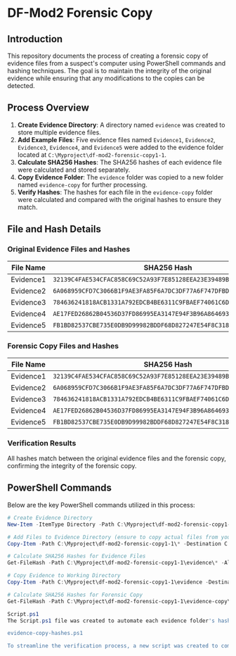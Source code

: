 # DF-Mod2 Forensic Copy
## Introduction
This repository documents the process of creating a forensic copy of evidence files from a suspect's computer using PowerShell commands and hashing techniques. The goal is to maintain the integrity of the original evidence while ensuring that any modifications to the copies can be detected.

## Process Overview
1. **Create Evidence Directory**: A directory named `evidence` was created to store multiple evidence files.
2. **Add Example Files**: Five evidence files named `Evidence1`, `Evidence2`, `Evidence3`, `Evidence4`, and `Evidence5` were added to the evidence folder located at `C:\Myproject\df-mod2-forensic-copy1-1`.
3. **Calculate SHA256 Hashes**: The SHA256 hashes of each evidence file were calculated and stored separately.
4. **Copy Evidence Folder**: The `evidence` folder was copied to a new folder named `evidence-copy` for further processing.
5. **Verify Hashes**: The hashes for each file in the `evidence-copy` folder were calculated and compared with the original hashes to ensure they match.

## File and Hash Details
### Original Evidence Files and Hashes
| File Name           | SHA256 Hash                                                                 |
|---------------------|-----------------------------------------------------------------------------|
| Evidence1           | `32139C4FAE534CFAC858C69C52A93F7E85128EEA23E39489BF2876187EC51BC8`       |
| Evidence2           | `6A068959CFD7C3066B1F9AE3FA85F6A7DC3DF77A6F747DFBD07FB2FAD9216157`       |
| Evidence3           | `784636241818ACB1331A792EDCB4BE6311C9FBAEF74061C6DE9DA312150DE52D`      |
| Evidence4           | `AE17FED26862B04536D37FD86995EA3147E94F3B96A864693C1DEC120F23FF43`      |
| Evidence5           | `FB1BD82537CBE735E0DB9D99982BDDF68D827247E54F8C3182ECBE480660B88B`      |

### Forensic Copy Files and Hashes
| File Name           | SHA256 Hash                                                                 |
|---------------------|-----------------------------------------------------------------------------|
| Evidence1           | `32139C4FAE534CFAC858C69C52A93F7E85128EEA23E39489BF2876187EC51BC8`       |
| Evidence2           | `6A068959CFD7C3066B1F9AE3FA85F6A7DC3DF77A6F747DFBD07FB2FAD9216157`       |
| Evidence3           | `784636241818ACB1331A792EDCB4BE6311C9FBAEF74061C6DE9DA312150DE52D`      |
| Evidence4           | `AE17FED26862B04536D37FD86995EA3147E94F3B96A864693C1DEC120F23FF43`      |
| Evidence5           | `FB1BD82537CBE735E0DB9D99982BDDF68D827247E54F8C3182ECBE480660B88B`      |

### Verification Results
All hashes match between the original evidence files and the forensic copy, confirming the integrity of the forensic copy.

## PowerShell Commands
Below are the key PowerShell commands utilized in this process:

```powershell
# Create Evidence Directory
New-Item -ItemType Directory -Path C:\Myproject\df-mod2-forensic-copy1-1\evidence

# Add Files to Evidence Directory (ensure to copy actual files from your local path)
Copy-Item -Path C:\Myproject\df-mod2-forensic-copy1-1\* -Destination C:\Myproject\df-mod2-forensic-copy1-1\evidence

# Calculate SHA256 Hashes for Evidence Files
Get-FileHash -Path C:\Myproject\df-mod2-forensic-copy1-1\evidence\* -Algorithm SHA256 | Out-File -FilePath C:\Myproject\df-mod2-forensic-copy1-1\evidence-hashes\hashes.txt

# Copy Evidence to Working Directory
Copy-Item -Path C:\Myproject\df-mod2-forensic-copy1-1\evidence -Destination C:\Myproject\df-mod2-forensic-copy1-1\evidence-copy -Recurse

# Calculate SHA256 Hashes for Forensic Copy
Get-FileHash -Path C:\Myproject\df-mod2-forensic-copy1-1\evidence-copy\* -Algorithm SHA256 | Out-File -FilePath C:\Myproject\df-mod2-forensic-copy1-1\evidence-copy-hashes\hashes.txt

Script.ps1
The Script.ps1 file was created to automate each evidence folder's hash calculation process. 

evidence-copy-hashes.ps1

To streamline the verification process, a new script was created to compile the hash results from both the original evidence and the forensic copy into a single combined file. This allows for a straightforward comparison of the hashes from the original evidence against those from the evidence copy.

